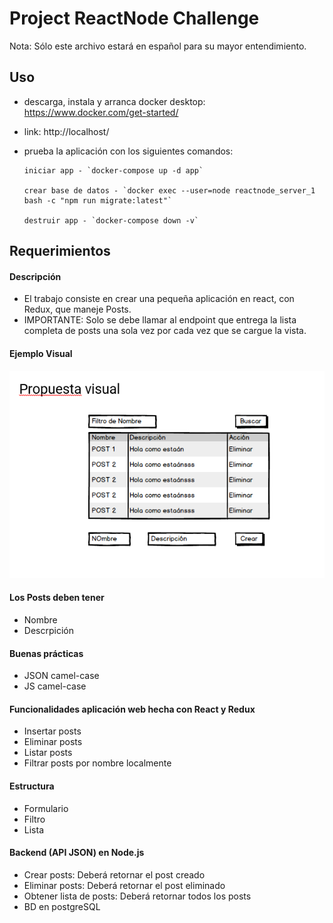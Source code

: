 # Project ReactNode Challenge

Nota: Sólo este archivo estará en español para su mayor entendimiento.

## Uso

- descarga, instala y arranca docker desktop: https://www.docker.com/get-started/
- link: http://localhost/
- prueba la aplicación con los siguientes comandos:

      iniciar app - `docker-compose up -d app`

      crear base de datos - `docker exec --user=node reactnode_server_1 bash -c "npm run migrate:latest"`

      destruir app - `docker-compose down -v`

## Requerimientos

#### Descripción

- El trabajo consiste en crear una pequeña aplicación en react, con Redux, que maneje Posts.
- IMPORTANTE: Solo se debe llamar al endpoint que entrega la lista completa de posts una sola vez por cada vez que se cargue la vista.

#### Ejemplo Visual

![visual sample](/readme.png)

#### Los Posts deben tener

- Nombre
- Descrpición

#### Buenas prácticas

- JSON camel-case
- JS camel-case

#### Funcionalidades aplicación web hecha con React y Redux

- Insertar posts
- Eliminar posts
- Listar posts
- Filtrar posts por nombre localmente

#### Estructura

- Formulario
- Filtro
- Lista

#### Backend (API JSON) en Node.js

- Crear posts: Deberá retornar el post creado
- Eliminar posts: Deberá retornar el post eliminado
- Obtener lista de posts: Deberá retornar todos los posts
- BD en postgreSQL
